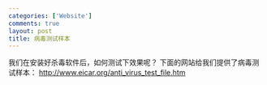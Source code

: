```yaml
--- 
categories: ['Website']
comments: true
layout: post
title: 病毒测试样本
---
```

我们在安装好杀毒软件后，如何测试下效果呢？
下面的网站给我们提供了病毒测试样本：
<a href="http://www.eicar.org/anti_virus_test_file.htm">http://www.eicar.org/anti_virus_test_file.htm</a>

